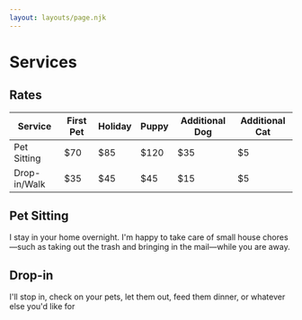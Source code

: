 ```yaml
---
layout: layouts/page.njk
---
```


# Services

## Rates

|Service|First Pet|Holiday|Puppy|Additional Dog|Additional Cat|
|-|-|-|-|-|-|
|Pet Sitting|$70|$85|$120|$35|$5|
|Drop-in/Walk|$35|$45|$45|$15|$5|

## Pet Sitting

I stay in your home overnight. I'm happy to take care of small house chores—such as taking
out the trash and bringing in the mail—while you are away.

## Drop-in

I'll stop in, check on your pets, let them out, feed them dinner, or whatever else you'd like
for 